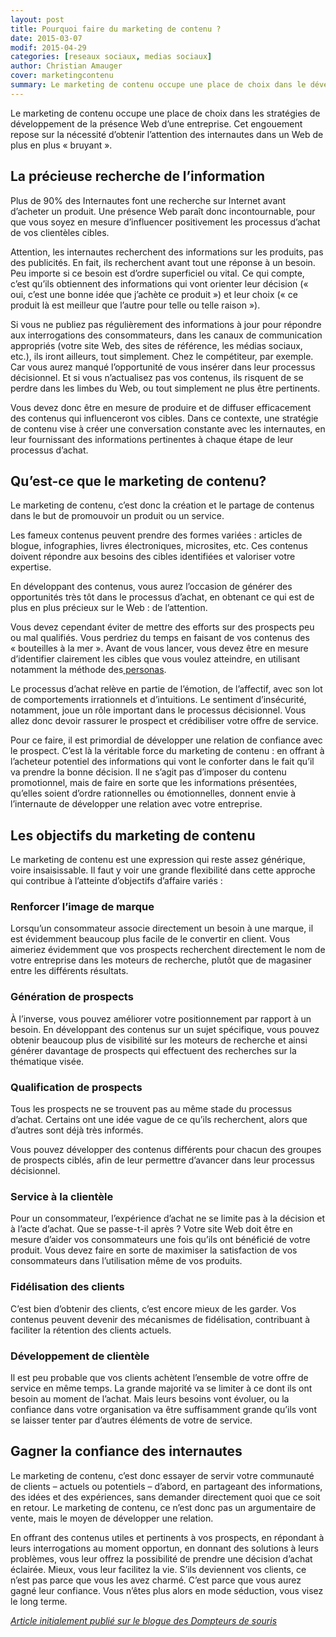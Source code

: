 ```yaml
---
layout: post
title: Pourquoi faire du marketing de contenu ?
date: 2015-03-07
modif: 2015-04-29
categories: [reseaux sociaux, medias sociaux]
author: Christian Amauger
cover: marketingcontenu
summary: Le marketing de contenu occupe une place de choix dans le développement de la présence numérique d’une entreprise. Pourquoi? Quels en sont les objectifs?
---
```


<p>
  Le marketing de contenu occupe une place de choix dans les stratégies de
  développement de la présence Web d’une entreprise. Cet engouement repose sur
  la nécessité d’obtenir l’attention des internautes dans un Web de plus en plus
  « bruyant ».
</p>
<h2>La précieuse recherche de l&rsquo;information</h2>
<p>
  Plus de 90% des Internautes font une recherche sur Internet avant d’acheter un
  produit. Une présence Web paraît donc incontournable, pour que vous soyez en
  mesure d’influencer positivement les processus d’achat de vos clientèles
  cibles.
</p>
<p>
  Attention, les internautes recherchent des informations sur les produits, pas
  des publicités. En fait, ils recherchent avant tout une réponse à un besoin.
  Peu importe si ce besoin est d’ordre superficiel ou vital. Ce qui compte,
  c’est qu’ils obtiennent des informations qui vont orienter leur décision («
  oui, c’est une bonne idée que j’achète ce produit ») et leur choix (« ce
  produit là est meilleur que l’autre pour telle ou telle raison »).
</p>
<p>
  Si vous ne publiez pas régulièrement des informations à jour pour répondre aux
  interrogations des consommateurs, dans les canaux de communication appropriés
  (votre site Web, des sites de référence, les médias sociaux, etc.), ils iront
  ailleurs, tout simplement. Chez le compétiteur, par exemple. Car vous aurez
  manqué l’opportunité de vous insérer dans leur processus décisionnel. Et si
  vous n&rsquo;actualisez pas vos contenus, ils risquent de se perdre dans les
  limbes du Web, ou tout simplement ne plus être pertinents.
</p>
<p>
  Vous devez donc être en mesure de produire et de diffuser efficacement des
  contenus qui influenceront vos cibles. Dans ce contexte, une stratégie de
  contenu vise à créer une conversation constante avec les internautes, en leur
  fournissant des informations pertinentes à chaque étape de leur processus
  d’achat.
</p>
<h2>Qu’est-ce que le marketing de contenu?</h2>
<p>
  Le marketing de contenu, c’est donc la création et le partage de contenus dans
  le but de promouvoir un produit ou un service.
</p>
<p>
  Les fameux contenus peuvent prendre des formes variées : articles de blogue,
  infographies, livres électroniques, microsites, etc. Ces contenus doivent
  répondre aux besoins des cibles identifiées et valoriser votre expertise.
</p>
<p>
  En développant des contenus, vous aurez l’occasion de générer des opportunités
  très tôt dans le processus d’achat, en obtenant ce qui est de plus en plus
  précieux sur le Web : de l’attention.
</p>
<p>
  Vous devez cependant éviter de mettre des efforts sur des prospects peu ou mal
  qualifiés. Vous perdriez du temps en faisant de vos contenus des « bouteilles
  à la mer ». Avant de vous lancer, vous devez être en mesure d’identifier
  clairement les cibles que vous voulez atteindre, en utilisant notamment la
  méthode des<a
    href="limportance-des-personas-pour-la-creation-de-site-web.html"
  >
    personas</a
  >.
</p>
<p>
  Le processus d’achat relève en partie de l’émotion, de l’affectif, avec son
  lot de comportements irrationnels et d’intuitions. Le sentiment d’insécurité,
  notamment, joue un rôle important dans le processus décisionnel. Vous allez
  donc devoir rassurer le prospect et crédibiliser votre offre de service.
</p>
<p>
  Pour ce faire, il est primordial de développer une relation de confiance avec
  le prospect. C&rsquo;est là la véritable force du marketing de contenu : en
  offrant à l’acheteur potentiel des informations qui vont le conforter dans le
  fait qu’il va prendre la bonne décision. Il ne s’agit pas d’imposer du contenu
  promotionnel, mais de faire en sorte que les informations présentées,
  qu&rsquo;elles soient d&rsquo;ordre rationnelles ou émotionnelles, donnent
  envie à l’internaute de développer une relation avec votre entreprise.
</p>
<h2>Les objectifs du marketing de contenu</h2>
<p>
  Le marketing de contenu est une expression qui reste assez générique, voire
  insaisissable. Il faut y voir une grande flexibilité dans cette approche qui
  contribue à l’atteinte d’objectifs d’affaire variés :
</p>
<h3>Renforcer l’image de marque</h3>
<p>
  Lorsqu’un consommateur associe directement un besoin à une marque, il est
  évidemment beaucoup plus facile de le convertir en client. Vous aimeriez
  évidemment que vos prospects recherchent directement le nom de votre
  entreprise dans les moteurs de recherche, plutôt que de magasiner entre les
  différents résultats.
</p>
<h3>Génération de prospects</h3>
<p>
  À l’inverse, vous pouvez améliorer votre positionnement par rapport à un
  besoin. En développant des contenus sur un sujet spécifique, vous pouvez
  obtenir beaucoup plus de visibilité sur les moteurs de recherche et ainsi
  générer davantage de prospects qui effectuent des recherches sur la thématique
  visée.
</p>
<h3>Qualification de prospects</h3>
<p>
  Tous les prospects ne se trouvent pas au même stade du processus d’achat.
  Certains ont une idée vague de ce qu’ils recherchent, alors que d’autres sont
  déjà très informés.
</p>
<p>
  Vous pouvez développer des contenus différents pour chacun des groupes de
  prospects ciblés, afin de leur permettre d’avancer dans leur processus
  décisionnel.
</p>
<h3>Service à la clientèle</h3>
<p>
  Pour un consommateur, l’expérience d’achat ne se limite pas à la décision et à
  l’acte d’achat. Que se passe-t-il après ? Votre site Web doit être en mesure
  d’aider vos consommateurs une fois qu’ils ont bénéficié de votre produit. Vous
  devez faire en sorte de maximiser la satisfaction de vos consommateurs dans
  l’utilisation même de vos produits.
</p>
<h3>Fidélisation des clients</h3>
<p>
  C’est bien d’obtenir des clients, c’est encore mieux de les garder. Vos
  contenus peuvent devenir des mécanismes de fidélisation, contribuant à
  faciliter la rétention des clients actuels.
</p>
<h3>Développement de clientèle</h3>
<p>
  Il est peu probable que vos clients achètent l’ensemble de votre offre de
  service en même temps. La grande majorité va se limiter à ce dont ils ont
  besoin au moment de l’achat. Mais leurs besoins vont évoluer, ou la confiance
  dans votre organisation va être suffisamment grande qu’ils vont se laisser
  tenter par d’autres éléments de votre de service.
</p>
<h2>Gagner la confiance des internautes</h2>
<p>
  Le marketing de contenu, c’est donc essayer de servir votre communauté de
  clients &#8211; actuels ou potentiels &#8211; d’abord, en partageant des
  informations, des idées et des expériences, sans demander directement quoi que
  ce soit en retour. Le marketing de contenu, ce n’est donc pas un argumentaire
  de vente, mais le moyen de développer une relation.
</p>
<p>
  En offrant des contenus utiles et pertinents à vos prospects, en répondant à
  leurs interrogations au moment opportun, en donnant des solutions à leurs
  problèmes, vous leur offrez la possibilité de prendre une décision d’achat
  éclairée. Mieux, vous leur facilitez la vie. S’ils deviennent vos clients, ce
  n&rsquo;est pas parce que vous les avez charmé. C’est parce que vous aurez
  gagné leur confiance. Vous n&rsquo;êtes plus alors en mode séduction, vous
  visez le long terme.
</p>
<p>
  <em
    ><a
      href="http://www.dompteurs.com/blogue/pourquoi-faire-du-marketing-de-contenu/"
      >Article initialement publié sur le blogue des Dompteurs de souris</a
    ></em
  >
</p>
